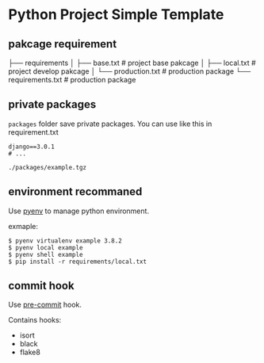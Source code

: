 # Python Project Simple Template

## pakcage requirement

├── requirements
│   ├── base.txt       # project base pakcage
│   ├── local.txt      # project develop pakcage
│   └── production.txt # production package
└── requirements.txt   # production package


## private packages

`packages` folder save private packages. You can use like this in requirement.txt

```
django==3.0.1
# ...

./packages/example.tgz
```

## environment recommaned

Use [pyenv](https://github.com/pyenv/pyenv) to manage python environment.

exmaple:

```
$ pyenv virtualenv example 3.8.2
$ pyenv local example
$ pyenv shell example
$ pip install -r requirements/local.txt
```

## commit hook

Use [pre-commit](https://pre-commit.com/) hook.

Contains hooks:

- isort
- black
- flake8
